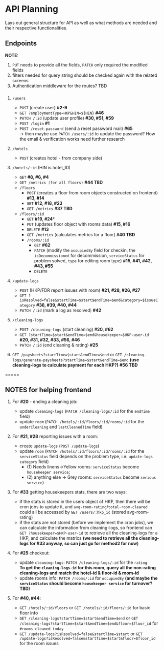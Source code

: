 # API Planning
Lays out general structure for API as well as what methods are needed and their respective functionalities.

## Endpoints
**NOTE:** 
   1. `PUT` needs to provide all the fields, `PATCH` only required the modified fields
   2. filters needed for query string should be checked again with the related screens
   3. Authentication middleware for the routes? TBD

###
1. `/users`
   - `POST` (create user) **#2-9**
   - `GET ?employmentType=HKP&HIN=${HIN}` **#46**
   - `PATCH /:id` (update user profile) **#30, #51, #59**
   - `POST /login` **#1**
   - `POST /reset-password` (send a reset password mail)  **#65**  
   -> then maybe use `PATCH /users/:id` to update the password? How the email & verification works need further research

2. `/hotels`
   - `POST` (creates hotel - from company side) 

3. `/hotels/:id` (HIN is hotel_ID)
   - `GET` **#8, #6, #4** 
   - `GET /metrics (for all floors)` **#44 TBD**
   - `/floors`
      - `POST`  (creates a floor from room objects constructed on frontend) **#13, #14**
      - `GET` **#12, #18, #23**
      - `GET /metrics` **#37 TBD** 
   - `/floors/:id`
      - `GET` **#19, #24***
      - `PUT` (updates floor object with rooms data) **#15, #16**
      - `DELETE` **#13**
      - `GET /metrics` (calculates metrics for a floor) **#40 TBD**
      - `/rooms/:id`
        - `GET` **#62**
        - `PATCH` (modify the `occupiedBy` field for checkin, the `isDecommissioned` for decommission, `serviceStatus` for problem solved, `type` for editing room type) **#15, #41, #42, #43, #55**
        - `DELETE`

4. `/update-logs`
	- `POST` (HKP/FDR report issues with room) **#21, #28, #26, #27**
	- `GET ?isResolved=false&startTime=$start$endTime=$end&category=$issueCategory` **#38, #39, #40, #44**
	- `PATCH /:id` (mark a log as resolved) **#42**

1. `/cleaning-logs`
   - `POST /cleaning-logs` (start cleaning) **#20, #62**
   - `GET ?startTime=$start&endTime=$end&housekeeper=$HKP-user-id` **#20, #31, #32, #33, #56, #46**
   - `PATCH /:id` (end cleaning & rating) **#25**

2. `GET /paysheets?startTime=$start&endTime=$end` or `GET /cleaning-logs/generate-paysheets?startTime=$start&endTime=$end` **(use cleaning-logs to calculate payment for each HKP?)** **#56 TBD**

=====
## NOTES for helping frontend
1. For **#20** - ending a cleaning job: 
   - update `cleaning-logs` (`PATCH /cleaning-logs/:id` for the `endTime` field) 
   - update `room` (`PATCH /hotels/:id/floors/:id/rooms/:id` for the `underCleaning` and `lastCleanedTime` field)

2. For **#21, #28** reporting issues with a room: 
   - create `update-logs` (`POST /update-logs`)
   - update `room` (`PATCH /hotels/:id/floors/:id/rooms/:id` for the `serviceStatus` field depends on the problem type, i.e. `update-logs` `category` field) 
     - (1) Needs linens->Yellow rooms: `serviceStatus` become `housekeeper service`; 
     - (2) anything else -> Grey rooms: `serviceStatus` become `serious service`)

3. For **#33** getting housekeepers stats, there are two ways:
   - if the stats is stored in the users object of HKP, then there will be cron jobs to update it, and `avg-room-rating`/`total-room-cleared` could all be accessed by `GET /users/:hkp_id` (stored avg-room-rating) 
   - if the stats are not stored (before we implement the cron jobs), we can calculate the information from cleaning-logs, so frontend can `GET ?housekeeper=$HKP-user-id` to retrieve all the cleaning-logs for a HKP, and calculate the matrics **(we need to retrieve all the cleaning-logs for #33 anyway, so can just go for method2 for now)**

4. For **#25** checkout:
   - update `cleaning-logs`: `PATCH /cleaning-logs/:id` for the `rating`  
   **To get the `cleaning-logs-id` for this room, query all the non-rating cleaning-logs and match the hotel-id & floor-id & room-id** 
   - update rooms info: `PATCH /rooms/:id` for `occupiedBy` **(and maybe the `serviceStatus` should become `housekeeper service` for turnover? TBD)** 

5. For **#40, #44**:
   - `GET /hotels/:id/floors` or `GET /hotels/:id/floors/:id` for basic floor info
   - `GET /cleaning-logs?startTime=$start&endTime=$end` or `GET /cleaning-logs?startTime=$start&endTime=$end&floor=$floor_id` for `#rooms cleaned today`
   - `GET /update-logs?isResolved=false&startTime=$start` or `GET /update-logs?isResolved=false&startTime=$start&floor=$floor_id` for the room issues 
